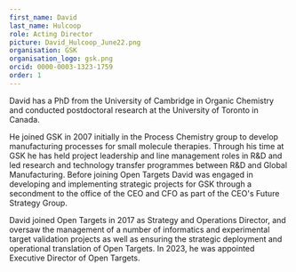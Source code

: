 ```yaml
---
first_name: David
last_name: Hulcoop
role: Acting Director
picture: David_Hulcoop_June22.png
organisation: GSK
organisation_logo: gsk.png
orcid: 0000-0003-1323-1759
order: 1
---
```


David has a PhD from the University of Cambridge in Organic Chemistry and conducted postdoctoral research at the University of Toronto in Canada. 

He joined GSK in 2007 initially in the Process Chemistry group to develop manufacturing processes for small molecule therapies.  Through his time at GSK he has held project leadership and line management roles in R&D and led research and technology transfer programmes between R&D and Global Manufacturing. Before joining Open Targets David was engaged in developing and implementing strategic projects for GSK through a secondment to the office of the CEO and CFO as part of the CEO's Future Strategy Group. 

David joined Open Targets in 2017 as Strategy and Operations Director, and oversaw the management of a number of informatics and experimental target validation projects as well as ensuring the strategic deployment and operational translation of Open Targets. In 2023, he was appointed Executive Director of Open Targets.

